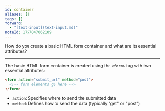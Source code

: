 ```yaml
---
id: container
aliases: []
tags: []
forward:
  - "[text-input](text-input.md)"
noteId: 1757047062109
---
```


How do you create a basic HTML form container and what are its essential attributes?

---

The basic HTML form container is created using the `<form>` tag with two essential attributes:

```html
<form action="submit_url" method="post">
  <!-- form elements go here -->
</form>
```

- `action`: Specifies where to send the submitted data
- `method`: Defines how to send the data (typically "get" or "post")
